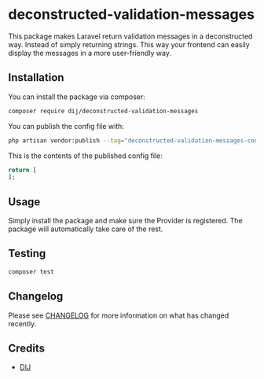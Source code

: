 # deconstructed-validation-messages

This package makes Laravel return validation messages in a deconstructed way. Instead of simply returning strings. This way your frontend can easily display the messages in a more user-friendly way.

## Installation

You can install the package via composer:

```bash
composer require dij/deconstructed-validation-messages
```

You can publish the config file with:

```bash
php artisan vendor:publish --tag="deconstructed-validation-messages-config"
```

This is the contents of the published config file:

```php
return [
];
```

## Usage

Simply install the package and make sure the Provider is registered. The package will automatically take care of the rest.

## Testing

```bash
composer test
```

## Changelog

Please see [CHANGELOG](CHANGELOG.md) for more information on what has changed recently.

## Credits

- [DIJ](https://github.com/DIJ-Digital)
